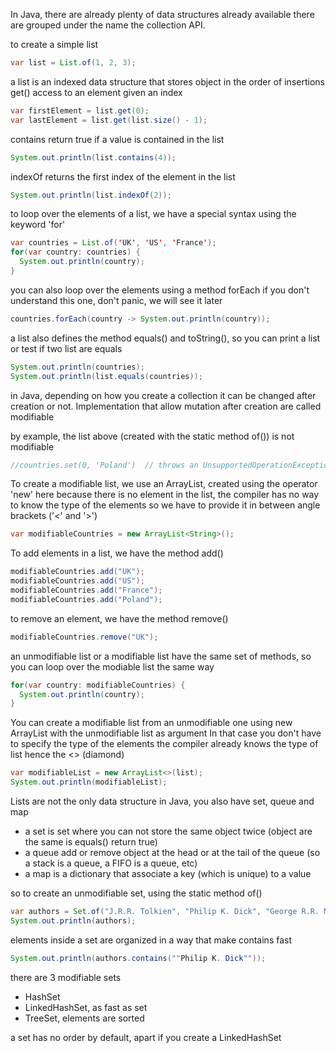 In Java, there are already plenty of data structures already available
there are grouped under the name the collection API.

to create a simple list
```java
var list = List.of(1, 2, 3);
```

a list is an indexed data structure that stores object in the order of insertions
get() access to an element given an index
```java
var firstElement = list.get(0);
var lastElement = list.get(list.size() - 1);
```

contains return true if a value is contained in the list
```java
System.out.println(list.contains(4));
```

indexOf returns the first index of the element in the list
```java
System.out.println(list.indexOf(2));
```

to loop over the elements of a list, we have a special syntax using the keyword 'for'
```java
var countries = List.of('UK', 'US', 'France');
for(var country: countries) {
  System.out.println(country);
}
```

you can also loop over the elements using a method forEach
if you don't understand this one, don't panic, we will see it later
```java
countries.forEach(country -> System.out.println(country));
```


a list also defines the method equals() and toString(), so
you can print a list or test if two list are equals
```java
System.out.println(countries);
System.out.println(list.equals(countries));
```


in Java, depending on how you create a collection it can be changed
after creation or not. Implementation that allow mutation after creation
are called modifiable

by example, the list above (created with the static method of()) is not modifiable
```java
//countries.set(0, 'Poland')  // throws an UnsupportedOperationException
```

To create a modifiable list, we use an ArrayList, created using the operator 'new'
here because there is no element in the list, the compiler has no way to know
the type of the elements so we have to provide it in between angle brackets ('<' and '>')
```java
var modifiableCountries = new ArrayList<String>();
```

To add elements in a list, we have the method add()
```java
modifiableCountries.add("UK");
modifiableCountries.add("US");
modifiableCountries.add("France");
modifiableCountries.add("Poland");
```

to remove an element, we have the method remove()
```java
modifiableCountries.remove("UK");
```

an unmodifiable list or a modifiable list have the same set of methods,
so you can loop over the modiable list the same way
```java
for(var country: modifiableCountries) {
  System.out.println(country);
}
```

You can create a modifiable list from an unmodifiable one using new ArrayList
with the unmodifiable list as argument
In that case you don't have to specify the type of the elements
the compiler already knows the type of list hence the <> (diamond)
```java
var modifiableList = new ArrayList<>(list);
System.out.println(modifiableList);
```


Lists are not the only data structure in Java, you also have set, queue and map
- a set is set where you can not store the same object twice
  (object are the same is equals() return true)
- a queue add or remove object at the head or at the tail of the queue
  (so a stack is a queue, a FIFO is a queue, etc)
- a map is a dictionary that associate a key (which is unique) to a value

so to create an unmodifiable set, using the static method of()
```java
var authors = Set.of("J.R.R. Tolkien", "Philip K. Dick", "George R.R. Martin");
System.out.println(authors);
```

elements inside a set are organized in a way that make contains fast
```java
System.out.println(authors.contains(""Philip K. Dick""));
```

there are 3 modifiable sets
- HashSet
- LinkedHashSet, as fast as set
- TreeSet, elements are sorted

a set has no order by default, apart if you create a LinkedHashSet




